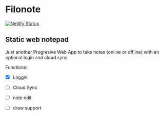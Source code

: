 # Filonote
[![Netlify Status](https://api.netlify.com/api/v1/badges/4859ac56-fb4a-4a60-8cad-42a20018b48d/deploy-status)](https://app.netlify.com/sites/filonote/deploys)

## Static web notepad 

Just another Progresive Web App to take notes (online or offline)
with an optional login and cloud sync

Functions:
- [X] Loggin 
- [ ] Cloud Sync
- [ ] note edit
- [ ] draw support


